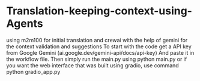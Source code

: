 # Translation-keeping-context-using-Agents
using m2m100 for initial translation and crewai with the help of gemini for the context validation and suggestions
To start with the code get a API key from Google Gemini (ai.google.dev/gemini-api/docs/api-key) And paste it in the workflow file. 
Then simply run the main.py using python main.py or if you want the web interface that was built using gradio, use command python gradio_app.py
